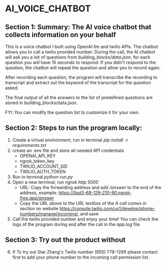 # AI_VOICE_CHATBOT
## Section 1: Summary: The AI voice chatbot that collects information on your behalf
This is a voice chatbot I built using OpenAI llm and twilio APIs.
The chatbot allows you to call a twilio provided number. During the call, the AI chatbot will ask you a lsit of questions from *building_blocks/data.json*, for each question you will have 15 seconds to respond. If you didn't respond to the question, the chatbot will repeat the question and allow you to record again. 

After recording each question, the program will transcribe the recording to transcript and extract out the keyword of the transcript for the question asked.

The final output of all the answers to the list of predefined questions are stored in building_blocks/data.json. 

FYI: You can modify the question list to customize it for your own.

## Section 2: Steps to run the program locally:
1. Create a virtual environment, run in terminal *pip install -r requirements.txt*
2. create an .env file and store all needed API credentials
    - OPENAI_API_KEY
    - ngrok_token_key
    - TWILIO_ACCOUNT_SID
    - TWILIO_AUTH_TOKEN
3. Run in terminal *python run.py*
4. Open a new terminal, run *ngrok http 5000*
    - URL: Copy the forwarding address and add */answer* to the end of the address, example: *https://5ad3-68-129-210-90.ngrok-free.app/answer*
    - Copy the URL above to the URL textbox of the *A call comes in* section on website https://console.twilio.com/us1/develop/phone-numbers/manage/incoming/, and save
5. Call the twilio provided number and enjoy your time! You can check the logs of the program during and after the call in the *app.log* file.

## Section 3: Try out the product without 
6. If To try out Star Zhang's Twilio number (855) 778-1299
 please contact first to add your phone number to the incoming call permission list.